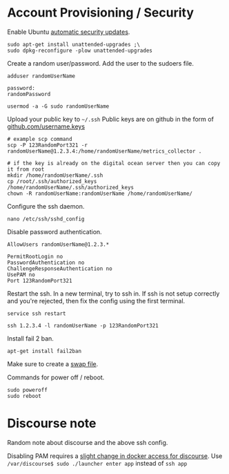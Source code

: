 # Account Provisioning / Security

Enable Ubuntu [automatic security updates](https://help.ubuntu.com/community/AutomaticSecurityUpdates).

```
sudo apt-get install unattended-upgrades ;\
sudo dpkg-reconfigure -plow unattended-upgrades
```

Create a random user/password. Add the user to the sudoers file.

```
adduser randomUserName

password:
randomPassword

usermod -a -G sudo randomUserName
```

Upload your public key to `~/.ssh` Public keys are on github in the form of [github.com/username.keys](https://github.com/bootstraponline.keys)

```
# example scp command
scp -P 123RandomPort321 -r randomUserName@1.2.3.4:/home/randomUserName/metrics_collector .

# if the key is already on the digital ocean server then you can copy it from root
mkdir /home/randomUserName/.ssh
cp /root/.ssh/authorized_keys /home/randomUserName/.ssh/authorized_keys
chown -R randomUserName:randomUserName /home/randomUserName/
```

Configure the ssh daemon.

`nano /etc/ssh/sshd_config`

Disable password authentication.

```
AllowUsers randomUserName@1.2.3.*

PermitRootLogin no 
PasswordAuthentication no
ChallengeResponseAuthentication no
UsePAM no
Port 123RandomPort321
```

Restart the ssh. In a new terminal, try to ssh in. If ssh is not setup correctly and you're rejected, then fix the config using the first terminal.

```
service ssh restart

ssh 1.2.3.4 -l randomUserName -p 123RandomPort321
```


Install fail 2 ban.

`apt-get install fail2ban`

Make sure to create a [swap file](http://www.nbrogi.me/2014/08/digital-ocean-droplet-crashing/).

Commands for power off / reboot.

```
sudo poweroff
sudo reboot
```

# Discourse note

Random note about discourse and the above ssh config.

Disabling PAM requires a [slight change in docker access for discourse](https://meta.discourse.org/t/launcher-ssh-app-failed-due-to-pam-configuration/17317). Use `/var/discourse$ sudo ./launcher enter app` instead of `ssh app`
